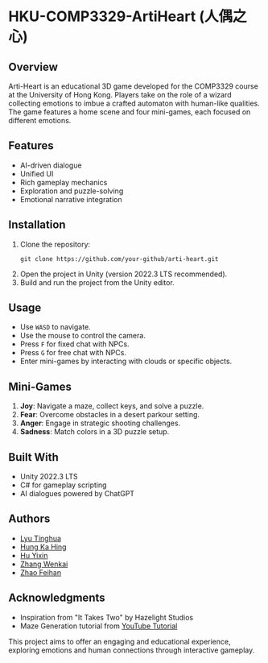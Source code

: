 # HKU-COMP3329-ArtiHeart (人偶之心)

## Overview
Arti-Heart is an educational 3D game developed for the COMP3329 course at the University of Hong Kong. Players take on the role of a wizard collecting emotions to imbue a crafted automaton with human-like qualities. The game features a home scene and four mini-games, each focused on different emotions.

## Features
- AI-driven dialogue
- Unified UI
- Rich gameplay mechanics
- Exploration and puzzle-solving
- Emotional narrative integration

## Installation
1. Clone the repository:
   ```
   git clone https://github.com/your-github/arti-heart.git
   ```
2. Open the project in Unity (version 2022.3 LTS recommended).
3. Build and run the project from the Unity editor.

## Usage
- Use `WASD` to navigate.
- Use the mouse to control the camera.
- Press `F` for fixed chat with NPCs.
- Press `G` for free chat with NPCs.
- Enter mini-games by interacting with clouds or specific objects.

## Mini-Games
1. **Joy**: Navigate a maze, collect keys, and solve a puzzle.
2. **Fear**: Overcome obstacles in a desert parkour setting.
3. **Anger**: Engage in strategic shooting challenges.
4. **Sadness**: Match colors in a 3D puzzle setup.

## Built With
- Unity 2022.3 LTS
- C# for gameplay scripting
- AI dialogues powered by ChatGPT

## Authors
- [Lyu Tinghua](https://github.com/AryaLyu)
- [Hung Ka Hing](https://github.com/henryyy-hung)
- [Hu Yixin](https://github.com/chron1kle)
- [Zhang Wenkai](https://github.com/wk-zhang)
- [Zhao Feihan]()

## Acknowledgments
- Inspiration from "It Takes Two" by Hazelight Studios
- Maze Generation tutorial from [YouTube Tutorial](https://www.youtube.com/watch?v=_aeYq5BmDMg)

This project aims to offer an engaging and educational experience, exploring emotions and human connections through interactive gameplay.
